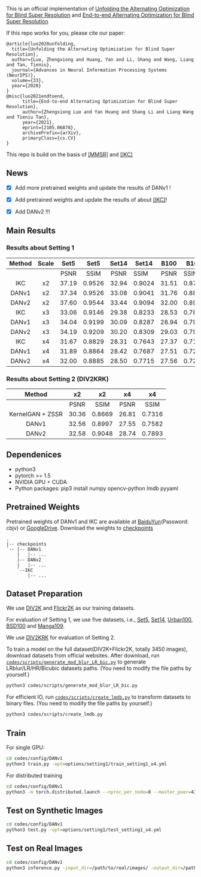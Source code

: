 This is an official implementation of [Unfolding the Alternating Optimization for Blind Super Resolution](https://arxiv.org/abs/2010.02631) and [End-to-end Alternating Optimization for Blind Super Resolution](https://arxiv.org/abs/2105.06878)

If this repo works for you, please cite our paper:
```
@article{luo2020unfolding,
  title={Unfolding the Alternating Optimization for Blind Super Resolution},
  author={Luo, Zhengxiong and Huang, Yan and Li, Shang and Wang, Liang and Tan, Tieniu},
  journal={Advances in Neural Information Processing Systems (NeurIPS)},
  volume={33},
  year={2020}
}
@misc{luo2021endtoend,
      title={End-to-end Alternating Optimization for Blind Super Resolution}, 
      author={Zhengxiong Luo and Yan Huang and Shang Li and Liang Wang and Tieniu Tan},
      year={2021},
      eprint={2105.06878},
      archivePrefix={arXiv},
      primaryClass={cs.CV}
}
```

This repo is build on the basis of [[MMSR]](https://github.com/open-mmlab/mmsr) and [[IKC]](https://github.com/yuanjunchai/IKC)

## News
- [x] Add more pretrained weights and update the results of DANv1 \!

- [x] Add pretrained weights and update the results of about [[IKC]](https://github.com/yuanjunchai/IKC)\!

- [x] Add DANv2 \!\!\!

## Main Results

### Results about Setting 1
| Method | Scale |   Set5  |   Set5   | Set14   |  Set14   | B100   |  B100    | Urban100 | Urban100  | Mangan109 | Manga109  |
|:------:|:-----:|:-------:|:--------:|:-------:|---------|:-------:|----------|:-------:|-----------|:-------:|:-------:|
|        |       | PSNR    | SSIM     | PSNR    | SSIM     | PSNR    | SSIM     | PSNR     | SSIM     | PSNR      | SSIM     |
| IKC    | x2    |  37.19  |  0.9526  |  32.94  |  0.9024  |  31.51  |  0.8790  |  29.85   |  0.8928  |  36.93    |  0.9667  |
| DANv1  | x2    |  37.34  |  0.9526  |  33.08  |  0.9041  |  31.76  |  0.8858  |  30.60   |  0.9060  |  37.23    |  0.9710  |
| DANv2  | x2    |  37.60  |  0.9544  |  33.44  |  0.9094  |  32.00  |  0.8904  |  31.43   |  0.9174  |  38.07    |  0.9734  |
| IKC    | x3    |  33.06  |  0.9146  |  29.38  |  0.8233  |  28.53  |  0.7899  |  27.43   |  0.8302  |  32.43    |  0.9316  |
| DANv1  | x3    |  34.04  |  0.9199  |  30.09  |  0.8287  |  28.94  |  0.7919  |  27.65   |  0.8352  |  33.16    |  0.9382  |
| DANv2  | x3    |  34.19  |  0.9209  |  30.20  |  0.8309  |  29.03  |  0.7948  |  27.83   |  0.8395  |  33.28    |  0.9400  |
| IKC    | x4    |  31.67  |  0.8829  |  28.31  |  0.7643  |  27.37  |  0.7192  |  25.33   |  0.7504  |  28.91    |  0.8782  |
| DANv1  | x4    |  31.89  |  0.8864  |  28.42  |  0.7687  |  27.51  |  0.7248  |  25.86   |  0.7721  |  30.50    |  0.9037  |
| DANv2  | x4    |  32.00  |  0.8885  |  28.50  |  0.7715  |  27.56  |  0.7277  |  25.94   |  0.7748  |  30.45    |  0.9037  |

### Results about Setting 2 (DIV2KRK)

|Method          |  x2   |  x2    |  x4   |  x4    
|:--------------:|:-----:|:------:|:-----:|:------:|
|                | PSNR  | SSIM   | PSNR  |   SSIM |
|KernelGAN + ZSSR| 30.36 | 0.8669 | 26.81 | 0.7316 |
|DANv1           | 32.56 | 0.8997 | 27.55 | 0.7582 |
|DANv2           | 32.58 | 0.9048 | 28.74 | 0.7893 |


## Dependenices

* python3
* pytorch >= 1.5
* NVIDIA GPU + CUDA
* Python packages: pip3 install numpy opencv-python lmdb pyyaml

## Pretrained Weights
Pretrained weights of DANv1 and IKC are available at [BaiduYun](https://pan.baidu.com/s/15843FMaiGoREB-8sdmJc4g)(Password: cbjv) or [GoogleDrive](https://drive.google.com/drive/folders/1aOaxXFfMAM6GvvPz56lzUwVmg7BMM_mR?usp=sharing). Download the weights to [checkpoints](./checkpoints)

```
.
|-- checkpoints
`-- |-- DANv1
    |   |-- ...
    |-- DANv2
    |   |-- ...
    `--IKC
        |-- ... 
```

## Dataset Preparation
We use [DIV2K](https://data.vision.ee.ethz.ch/cvl/DIV2K/) and [Flickr2K](http://cv.snu.ac.kr/research/EDSR/Flickr2K.tar) as our training datasets. 

For evaluation of Setting 1, we use five datasets, i.e., [Set5](https://uofi.box.com/shared/static/kfahv87nfe8ax910l85dksyl2q212voc.zip), [Set14](https://uofi.box.com/shared/static/igsnfieh4lz68l926l8xbklwsnnk8we9.zip), [Urban100](https://uofi.box.com/shared/static/65upg43jjd0a4cwsiqgl6o6ixube6klm.zip), [BSD100](https://uofi.box.com/shared/static/qgctsplb8txrksm9to9x01zfa4m61ngq.zip) and [Manga109](http://www.manga109.org/en/).

We use [DIV2KRK](http://www.wisdom.weizmann.ac.il/~vision/kernelgan/DIV2KRK_public.zip) for evaluation of Setting 2.

To train a model on the full dataset(DIV2K+Flickr2K, totally 3450 images), download datasets from official websites. 
After download, run [`codes/scripts/generate_mod_blur_LR_bic.py`](codes/scripts/generate_mod_blur_LR_bic.py) to generate LRblur/LR/HR/Bicubic datasets paths. (You need to modify the file paths by yourself.)

```bash
python3 codes/scripts/generate_mod_blur_LR_bic.py
```

For efficient IO, run [`codes/scripts/create_lmdb.py`](codes/scripts/create_lmdb.py) to transform datasets to binary files. (You need to modify the file paths by yourself.)

```bash
python3 codes/scripts/create_lmdb.py
```

## Train

For single GPU:
```bash
cd codes/config/DANv1
python3 train.py -opt=options/setting1/train_setting1_x4.yml
```

For distributed training
```bash
cd codes/config/DANv1
python3 -m torch.distributed.launch --nproc_per_node=8 --master_poer=4321 train.py -opt=options/setting1/train_setting1_x4.yml --launcher pytorch
```


## Test on Synthetic Images
```bash
cd codes/config/DANv1
python3 test.py -opt=options/setting1/test_setting1_x4.yml
```

## Test on Real Images
```bash
cd codes/config/DANv1
python3 inference.py -input_dir=/path/to/real/images/ -output_dir=/path/to/save/sr/results/
```

